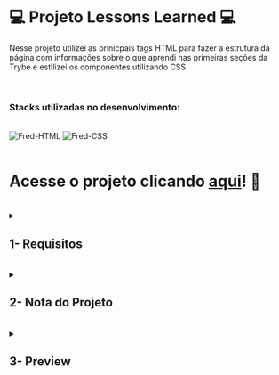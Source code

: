 # :computer: Projeto Lessons Learned :computer:

Nesse projeto utilizei as prinicpais tags HTML para fazer a estrutura da página com informações sobre o que aprendi nas primeiras seções da Trybe e estilizei os componentes utilizando CSS.

<br />

### Stacks utilizadas no desenvolvimento:
<div style="display: inline_block"><br>
  <img alt="Fred-HTML" src="https://img.shields.io/badge/HTML5-E34F26?style=for-the-badge&logo=html5&logoColor=white" />
  <img alt="Fred-CSS" src="https://img.shields.io/badge/CSS3-1572B6?style=for-the-badge&logo=css3&logoColor=white" />
</div>

<br />

# Acesse o projeto clicando [aqui](https://fredericotp.github.io/trybe-project-01-lessons-learned/)! :green_heart:

<br />

<details>
<summary>
  
## 1- Requisitos

</summary>

### 1. Adicione uma cor de fundo específica para a página

### 2. Adicione uma barra superior com um título

### 3. Adicione uma foto sua à página

### 4. Adicione uma lista de lições aprendidas à página

### 5. Crie uma lista de lições que ainda deseja aprender para a página

### 6. Adicione um rodapé para a página

### 7. Insira pelo menos um link externo na página

### 8. Crie um artigo sobre o seu aprendizado

### 9. Crie uma tag html `aside` que contenha uma breve descrição sobre você

### 10. Aplique elementos HTML de acordo com o sentido e propósito de cada um deles

### 11. Teste a semântica da sua página usando o site [CodeSniffer](https://squizlabs.github.io/HTML_CodeSniffer/)
 
## Requisitos Bônus

### 12. Adicione uma tabela à página

### 13. Utilize o Box model

### 14. Altere atributos relacionados às fontes

### 15. Posicione a tag `article` e a tag `aside` uma ao lado do outra

</details>
<br />
 
<details>
<summary>
 
## 2- Nota do Projeto

</summary>

## 100% :heavy_check_mark:

![Project-Lessons-Learned-Grade](https://github.com/FredericoTP/trybe-project-01-lessons-learned/blob/main/images/project-grade.png)

</details>
<br />

<details>
<summary>

## 3- Preview

</summary>

![Project-Lessons-Learned-Preview](https://github.com/FredericoTP/trybe-project-01-lessons-learned/blob/main/images/preview.png?raw=true)
 
</details>
</summary>

